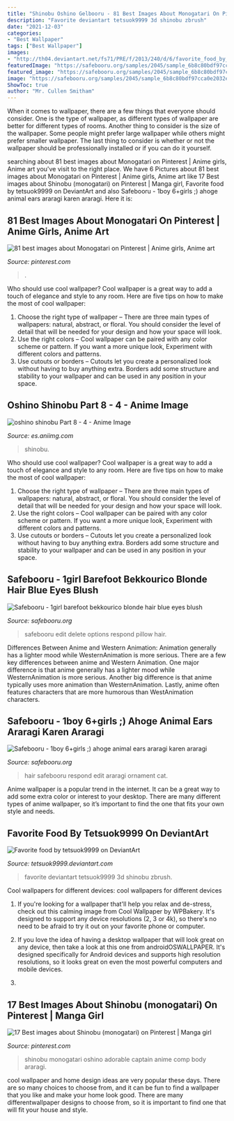 ```yaml
---
title: "Shinobu Oshino Gelbooru - 81 Best Images About Monogatari On Pinterest"
description: "Favorite deviantart tetsuok9999 3d shinobu zbrush"
date: "2021-12-03"
categories:
- "Best Wallpaper"
tags: ["Best Wallpaper"]
images:
- "http://th04.deviantart.net/fs71/PRE/f/2013/240/d/6/favorite_food_by_tetsuok9999-d6jmqn4.png"
featuredImage: "https://safebooru.org/samples/2045/sample_6b8c80bdf97cca0e2032eef8b92343304ee59052.jpg?2131659"
featured_image: "https://safebooru.org/samples/2045/sample_6b8c80bdf97cca0e2032eef8b92343304ee59052.jpg?2131659"
image: "https://safebooru.org/samples/2045/sample_6b8c80bdf97cca0e2032eef8b92343304ee59052.jpg?2131659"
ShowToc: true
author: "Mr. Cullen Smitham"
---
```



When it comes to wallpaper, there are a few things that everyone should consider. One is the type of wallpaper, as different types of wallpaper are better for different types of rooms. Another thing to consider is the size of the wallpaper. Some people might prefer large wallpaper while others might prefer smaller wallpaper. The last thing to consider is whether or not the wallpaper should be professionally installed or if you can do it yourself.

	

		
searching about 81 best images about Monogatari on Pinterest | Anime girls, Anime art you've visit to the right place. We have 6 Pictures about 81 best images about Monogatari on Pinterest | Anime girls, Anime art like 17 Best images about Shinobu (monogatari) on Pinterest | Manga girl, Favorite food by tetsuok9999 on DeviantArt and also Safebooru - 1boy 6+girls ;) ahoge animal ears araragi karen araragi. Here it is:
		
    
## 81 Best Images About Monogatari On Pinterest | Anime Girls, Anime Art

<img loading=lazy src="https://s-media-cache-ak0.pinimg.com/736x/be/eb/b9/beebb93c810e9fa4222a66c411e3590f.jpg" onerror="this.onerror=null;this.src='https://tse3.mm.bing.net/th?id=OIP.s_Mp-SHgU7gGnzxtc-xxKAHaFP&amp;pid=15.1';" alt="81 best images about Monogatari on Pinterest | Anime girls, Anime art">

_Source: pinterest.com_

>. 

	

Who should use cool wallpaper?
Cool wallpaper is a great way to add a touch of elegance and style to any room. Here are five tips on how to make the most of cool wallpaper: 
1) Choose the right type of wallpaper – There are three main types of wallpapers: natural, abstract, or floral. You should consider the level of detail that will be needed for your design and how your space will look. 
2) Use the right colors – Cool wallpaper can be paired with any color scheme or pattern. If you want a more unique look, Experiment with different colors and patterns. 
3) Use cutouts or borders – Cutouts let you create a personalized look without having to buy anything extra. Borders add some structure and stability to your wallpaper and can be used in any position in your space.

    
## Oshino Shinobu Part 8 - 4 - Anime Image

<img loading=lazy src="https://static2.aniimg.com/upload/20170611/750/v/C/Z/p=700/vCZGEF.jpg" onerror="this.onerror=null;this.src='https://tse1.mm.bing.net/th?id=OIP.nwKFyP-Q9TzNa0byP9T-LwHaJ3&amp;pid=15.1';" alt="oshino shinobu Part 8 - 4 - Anime Image">

_Source: es.aniimg.com_

>shinobu. 

	

Who should use cool wallpaper?
Cool wallpaper is a great way to add a touch of elegance and style to any room. Here are five tips on how to make the most of cool wallpaper: 
1) Choose the right type of wallpaper – There are three main types of wallpapers: natural, abstract, or floral. You should consider the level of detail that will be needed for your design and how your space will look. 
2) Use the right colors – Cool wallpaper can be paired with any color scheme or pattern. If you want a more unique look, Experiment with different colors and patterns. 
3) Use cutouts or borders – Cutouts let you create a personalized look without having to buy anything extra. Borders add some structure and stability to your wallpaper and can be used in any position in your space.

    
## Safebooru - 1girl Barefoot Bekkourico Blonde Hair Blue Eyes Blush

<img loading=lazy src="https://safebooru.org/images/2354/63a61c22be02849c37a24377257be38cc4af479f.png" onerror="this.onerror=null;this.src='https://tse3.mm.bing.net/th?id=OIP.RwDIKN1p084GoiMQyFsunAHaKd&amp;pid=15.1';" alt="Safebooru - 1girl barefoot bekkourico blonde hair blue eyes blush">

_Source: safebooru.org_

>safebooru edit delete options respond pillow hair. 

	

Differences Between Anime and Western Animation: Animation generally has a lighter mood while WesternAnimation is more serious.
There are a few key differences between anime and Western Animation. One major difference is that anime generally has a lighter mood while WesternAnimation is more serious. Another big difference is that anime typically uses more animation than WesternAnimation. Lastly, anime often features characters that are more humorous than WestAnimation characters.

    
## Safebooru - 1boy 6+girls ;) Ahoge Animal Ears Araragi Karen Araragi

<img loading=lazy src="https://safebooru.org/samples/2045/sample_6b8c80bdf97cca0e2032eef8b92343304ee59052.jpg?2131659" onerror="this.onerror=null;this.src='https://tse2.mm.bing.net/th?id=OIP.KBd-2g_jwqTkQhkNJwi-8AHaB7&amp;pid=15.1';" alt="Safebooru - 1boy 6+girls ;) ahoge animal ears araragi karen araragi">

_Source: safebooru.org_

>hair safebooru respond edit araragi ornament cat. 

	

Anime wallpaper is a popular trend in the internet. It can be a great way to add some extra color or interest to your desktop. There are many different types of anime wallpaper, so it’s important to find the one that fits your own style and needs.

    
## Favorite Food By Tetsuok9999 On DeviantArt

<img loading=lazy src="http://th04.deviantart.net/fs71/PRE/f/2013/240/d/6/favorite_food_by_tetsuok9999-d6jmqn4.png" onerror="this.onerror=null;this.src='https://tse4.mm.bing.net/th?id=OIP.POZteTLUBK5KAW6lw4w9cgHaJ4&amp;pid=15.1';" alt="Favorite food by tetsuok9999 on DeviantArt">

_Source: tetsuok9999.deviantart.com_

>favorite deviantart tetsuok9999 3d shinobu zbrush. 

	

Cool wallpapers for different devices:
cool wallpapers for different devices 

1. If you're looking for a wallpaper that'll help you relax and de-stress, check out this calming image from Cool Wallpaper by WPBakery. It's designed to support any device resolutions (2, 3 or 4k), so there's no need to be afraid to try it out on your favorite phone or computer.

2. If you love the idea of having a desktop wallpaper that will look great on any device, then take a look at this one from androidOSWALLPAPER. It's designed specifically for Android devices and supports high resolution resolutions, so it looks great on even the most powerful computers and mobile devices.

3.

    
## 17 Best Images About Shinobu (monogatari) On Pinterest | Manga Girl

<img loading=lazy src="https://s-media-cache-ak0.pinimg.com/736x/05/7d/e4/057de4314aaeff658f72b4ec7407cfd5.jpg" onerror="this.onerror=null;this.src='https://tse1.mm.bing.net/th?id=OIP.tOUzDChXmohvzgxhy-KP6wHaL9&amp;pid=15.1';" alt="17 Best images about Shinobu (monogatari) on Pinterest | Manga girl">

_Source: pinterest.com_

>shinobu monogatari oshino adorable captain anime comp body araragi. 

	

cool wallpaper and home design ideas are very popular these days. There are so many choices to choose from, and it can be fun to find a wallpaper that you like and make your home look good. There are many differentwallpaper designs to choose from, so it is important to find one that will fit your house and style.

